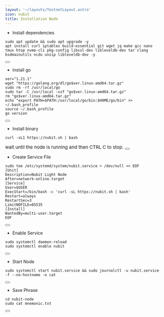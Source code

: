 ```yaml
---
layout: '~/layouts/TestnetLayout.astro'
icon: nubit
title: Installation Node
---
```


- Install dependencies 

<div class="code-block-wrapper">
  <pre><code>sudo apt update && sudo apt upgrade -y
apt install curl iptables build-essential git wget jq make gcc nano tmux htop nvme-cli pkg-config libssl-dev libleveldb-dev tar clang bsdmainutils ncdu unzip libleveldb-dev -y</code></pre>
  <button class="copy-btn"><i class="fas fa-copy"></i></button>
</div>

- Install go

<div class="code-block-wrapper">
  <pre><code>ver="1.21.1"
wget "https://golang.org/dl/go$ver.linux-amd64.tar.gz"
sudo rm -rf /usr/local/go
sudo tar -C /usr/local -xzf "go$ver.linux-amd64.tar.gz"
rm "go$ver.linux-amd64.tar.gz"
echo "export PATH=$PATH:/usr/local/go/bin:$HOME/go/bin" >> ~/.bash_profile
source ~/.bash_profile
go version</code></pre>
  <button class="copy-btn"><i class="fas fa-copy"></i></button>
</div>

- Install binary

<div class="code-block-wrapper">
  <pre><code>curl -sL1 https://nubit.sh | bash</code></pre>
  <span style="font-size: 15px;">wait until the node is running and then CTRL C to stop.</span>
  <button class="copy-btn"><i class="fas fa-copy"></i></button>
</div>

- Create Service File 

<div class="code-block-wrapper">
  <pre><code>sudo tee /etc/systemd/system/nubit.service > /dev/null << EOF
[Unit]
Description=Nubit Light Node
After=network-online.target
[Service]
User=$USER
ExecStart=/bin/bash -c 'curl -sL https://nubit.sh | bash'
Restart=always
RestartSec=3
LimitNOFILE=65535
[Install]
WantedBy=multi-user.target
EOF</code></pre>
  <button class="copy-btn"><i class="fas fa-copy"></i></button>
</div>

- Enable Service

<div class="code-block-wrapper">
  <pre><code>sudo systemctl daemon-reload
sudo systemctl enable nubit</code></pre>
  <button class="copy-btn"><i class="fas fa-copy"></i></button>
</div>

- Start Node

<div class="code-block-wrapper">
  <pre><code>sudo systemctl start nubit.service && sudo journalctl -u nubit.service -f --no-hostname -o cat</code></pre>
  <button class="copy-btn"><i class="fas fa-copy"></i></button>
</div>

- Save Phrase

<div class="code-block-wrapper">
  <pre><code>cd nubit-node
sudo cat mnemonic.txt</code></pre>
  <button class="copy-btn"><i class="fas fa-copy"></i></button>
</div>
